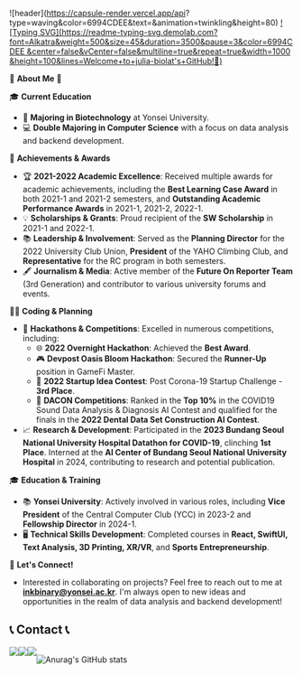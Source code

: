 ![header](https://capsule-render.vercel.app/api?
type=waving&color=6994CDEE&text=&animation=twinkling&height=80)
[![Typing SVG](https://readme-typing-svg.demolab.com?
font=Alkatra&weight=500&size=45&duration=3500&pause=3&color=6994CDEE
&center=false&vCenter=false&multiline=true&repeat=true&width=1000
&height=100&lines=Welcome+to+julia-biolat's+GitHub!👋)](https://git.io/typing-svg)

🌟 **About Me** 🌟

🎓 **Current Education**
- 🧬 **Majoring in Biotechnology** at Yonsei University.
- 💻 **Double Majoring in Computer Science** with a focus on data analysis and backend development.

🚀 **Achievements & Awards**
- 🏆 **2021-2022 Academic Excellence**: Received multiple awards for academic achievements, including the **Best Learning Case Award** in both 2021-1 and 2021-2 semesters, and **Outstanding Academic Performance Awards** in 2021-1, 2021-2, 2022-1.
- 💡 **Scholarships & Grants**: Proud recipient of the **SW Scholarship** in 2021-1 and 2022-1.
- 📚 **Leadership & Involvement**: Served as the **Planning Director** for the 2022 University Club Union, **President** of the YAHO Climbing Club, and **Representative** for the RC program in both semesters.
- 🖋️ **Journalism & Media**: Active member of the **Future On Reporter Team** (3rd Generation) and contributor to various university forums and events.

👨‍💻 **Coding & Planning**
- 🥇 **Hackathons & Competitions**: Excelled in numerous competitions, including:
  - 🌐 **2022 Overnight Hackathon**: Achieved the **Best Award**.
  - 🎮 **Devpost Oasis Bloom Hackathon**: Secured the **Runner-Up** position in GameFi Master.
  - 🚀 **2022 Startup Idea Contest**: Post Corona-19 Startup Challenge - **3rd Place**.
  - 🤖 **DACON Competitions**: Ranked in the **Top 10%** in the COVID19 Sound Data Analysis & Diagnosis AI Contest and qualified for the finals in the **2022 Dental Data Set Construction AI Contest**.
- 📈 **Research & Development**: Participated in the **2023 Bundang Seoul National University Hospital Datathon for COVID-19**, clinching **1st Place**. Interned at the **AI Center of Bundang Seoul National University Hospital** in 2024, contributing to research and potential publication.

🎓 **Education & Training**
- 📚 **Yonsei University**: Actively involved in various roles, including **Vice President** of the Central Computer Club (YCC) in 2023-2 and **Fellowship Director** in 2024-1.
- 🖥️ **Technical Skills Development**: Completed courses in **React, SwiftUI, Text Analysis, 3D Printing, XR/VR**, and **Sports Entrepreneurship**.

📧 **Let's Connect!**
- Interested in collaborating on projects? Feel free to reach out to me at **inkbinary@yonsei.ac.kr**. I'm always open to new ideas and opportunities in the realm of data analysis and backend development!

## 📞 Contact 📞
<div style="display:flex; flex-direction:row;">
    <a href="inkbinary@yonsei.ac.kr">
        <img src="https://img.shields.io/badge/
        Gmail-EA4335?style=for-the-badge&logo=Gmail&logoColor=white"> 
    </a>
    <a href="https://open.kakao.com/o/sPPwpJ4f">
        <img src="https://img.shields.io/badge/
        KakaoTalk-FFCD00?style=for-the-badge&logoColor=black&logo=KakaoTalk"> 
    </a>
    <a href="https://www.instagram.com/a_zur_ey">
        <img src="https://img.shields.io/badge/
        Instagram-E4405F?style=for-the-badge&logo=Instagram&logoColor=white"> 
    </a>


![Anurag's GitHub stats](https://github-readme-stats.vercel.app/api?username=julia-biolat&show_icons=true&theme=vue)
